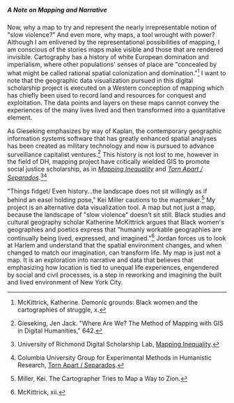 ##### A Note on Mapping and Narrative

Now, why a map to try and represent the nearly irrepresentable notion of "slow violence?"
And even more, why maps, a tool wrought with power? Although I am enlivened by the representational
possibilities of mapping, I am conscious of the stories maps make visible and those
that are rendered invisible. Cartography has a history of white European domination
and imperialism, where other populations' senses of place are "concealed by what might
be called rational spatial colonization and domination."[^1] I want to note that the geographic
data visualization pursued in this digital scholarship project is executed on a
Western conception of mapping which has chiefly been used to record land and resources
for conquest and exploitation. The data points and layers on these maps cannot convey
the experiences of the many lives lived and then transformed into a quantitative element.

As Gieseking emphasizes by way of Kaplan, the contemporary geographic information systems software
that has greatly enhanced spatial analyses has been created as military technology and now is pursued
to advance surveillance capitalist ventures.[^2] This history is not lost to me, however in the field
of DH, mapping project have critically wielded GIS to promote social justice scholarship, as in
[*Mapping Inequality*](https://dsl.richmond.edu/panorama/redlining/#loc=5/39.1/-94.58) and
[*Torn Apart / Separados*](https://xpmethod.columbia.edu/torn-apart/volume/2/).[^3][^4]

"Things fidget/ Even history...the landscape does not sit willingly as if
behind an easel holding pose," Kei Miller cautions to the mapmaker.[^5] My project is an alternative data visualization tool. A map but not just a map, because
the landscape of "slow violence" doesn't sit still. Black studies and cultural geography scholar Katherine McKittrick argues that Black women's geographies and poetics express that "humanly workable geographies are continually being lived, expressed, and imagined."[^6] Jordan forces us to look at Harlem and understand that the spatial environment
changes, and when changed to match our imagination, can transform life. My map is just not a map. It is an exploration into narrative and data that believes that emphasizing how location is tied to unequal life experiences, engendered by social and civil processes, is a step in reworking and imagining the built and lived environment of New York City.

[^1]: McKittrick, Katherine. Demonic grounds: Black women and the cartographies of struggle, x.
[^2]: Gieseking, Jen Jack. "Where Are We? The Method of Mapping with GIS in Digital Humanities," 642.
[^3]: University of Richmond Digital Scholarship Lab, [Mapping Inequality](https://dsl.richmond.edu/panorama/redlining/#loc=5/39.1/-94.58).
[^4]: Columbia University Group for Experimental Methods in Humanistic Research, [Torn Apart / Separados](https://xpmethod.columbia.edu/torn-apart/volume/2/).
[^5]: Miller, Kei. The Cartographer Tries to Map a Way to Zion.
[^6]: McKittrick, xii.
